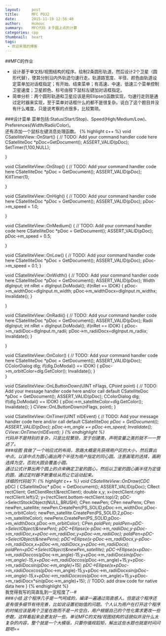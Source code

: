 ```yaml
---
layout:     post
title:      MFC POJ2
date:       2015-11-19 12:56:48
author:     Hsmouc
summary:    MFC代码 关于圆上点的计算
categories: cpp
thumbnail:  heart
tags:
 - 欢迎来我的博客
---
```


##MFC的作业
- 设计基于单文档/视图结构的程序。绘制2条圆形轨道，然后设计2个卫星（圆形代替），使其分别沿内外轨迹匀速行走。轨道路宽度、半径、颜色由轨道设定菜单加对话框指定；有开始、结束菜单；有高速、中速、低速三个菜单控制卫星速度；卫星颜色、标号由按下鼠标左键加对话框指定。
- 简单分析：两个圆形轨道和卫星应该是用Ellipse()函数实现，匀速行走则是通过定时器来实现，至于菜单对话框什么的都不是很复杂。说白了这个题目并没有什么难度，只是说考察的点很多，比较繁琐。

###设计菜单
菜单包括:Status(Start/Stop)、Speed(High/Medium/Low)、Preferences(Width/Radii/Color)。   
还有添加一个鼠标左键消息处理函数。
{% highlight c++ %}
void CSatelliteView::OnStart() {	// TODO: Add your command handler code here	CSatelliteDoc *pDoc=GetDocument();	ASSERT_VALID(pDoc);	SetTimer(1,100,NULL);	}void CSatelliteView::OnStop() {	// TODO: Add your command handler code here	CSatelliteDoc *pDoc = GetDocument();	ASSERT_VALID(pDoc);	KillTimer(1);	}void CSatelliteView::OnHigh() {	// TODO: Add your command handler code here	CSatelliteDoc *pDoc = GetDocument();	ASSERT_VALID(pDoc);	pDoc->m_speed = 1.0;	}void CSatelliteView::OnMedium() {	// TODO: Add your command handler code here	CSatelliteDoc *pDoc = GetDocument();	ASSERT_VALID(pDoc);	pDoc->m_speed = 0.5;	}void CSatelliteView::OnLow() {	// TODO: Add your command handler code here	CSatelliteDoc *pDoc = GetDocument();	ASSERT_VALID(pDoc);	pDoc->m_speed = 0.1;}void CSatelliteView::OnWidth() {	// TODO: Add your command handler code here	CSatelliteDoc *pDoc = GetDocument();	ASSERT_VALID(pDoc);	Width dlgInput;	int nRet = dlgInput.DoModal();	if(nRet == IDOK)	{		pDoc->m_widthDoc=dlgInput.m_width;		pDoc->m_widthDocx=dlgInput.m_widthx;		Invalidate();	}	}void CSatelliteView::OnRadii() {	// TODO: Add your command handler code here	CSatelliteDoc *pDoc = GetDocument();	ASSERT_VALID(pDoc);	Radii dlgInput;	int nRet = dlgInput.DoModal();	if(nRet == IDOK)	{		pDoc->m_radiiDoc=dlgInput.m_radii;		pDoc->m_radiiDocx=dlgInput.m_radiix;		Invalidate();	}		}void CSatelliteView::OnColor() {	// TODO: Add your command handler code here	CSatelliteDoc *pDoc = GetDocument();	ASSERT_VALID(pDoc);	CColorDialog dlg;	if(dlg.DoModal() == IDOK)	{		pDoc->m_orbitColor=dlg.GetColor();		Invalidate();	}	}void CSatelliteView::OnLButtonDown(UINT nFlags, CPoint point) {	// TODO: Add your message handler code here and/or call default	CSatelliteDoc *pDoc = GetDocument();	ASSERT_VALID(pDoc);	CColorDialog dlg;	if(dlg.DoModal() == IDOK)	{		pDoc->m_satelliteColor=dlg.GetColor();		Invalidate();	}	CView::OnLButtonDown(nFlags, point);}void CSatelliteView::OnTimer(UINT nIDEvent) {	// TODO: Add your message handler code here and/or call default	CSatelliteDoc *pDoc = GetDocument();	ASSERT_VALID(pDoc);	pDoc->m_angle += pDoc->m_speed;	Invalidate();	CView::OnTimer(nIDEvent);}
{% endhighlight %}   
代码并不是特别的复杂，只是比较繁琐，至于创建类，声明变量之类的就不一一赘述了。  
###绘图
我做了一个响应式的布局，思路大概是先获得用户区的大小，然后算出中点。以该中点为圆心画出两个半径为用户指定的同心圆。注意画笔的选择，画刷选择为空，否则大圆会覆盖小圆。   
通过公式计算出两个圆上的点来确定卫星的圆心，然后以卫星的圆心画半径为定值的圆，通过定时器不断重绘从而让它运动起来。  
详细的代码如下:
{% highlight c++ %}
void CSatelliteView::OnDraw(CDC* pDC){	CSatelliteDoc* pDoc = GetDocument();	ASSERT_VALID(pDoc);	CRect rectClient;	GetClientRect(&rectClient);	double x,y;	x=(rectClient.right-rectClient.left)/2;	y=(rectClient.bottom-rectClient.top)/2;    pDC->SelectStockObject(NULL_BRUSH);	CPen newPen;	CPen newPenx;	CPen newPen_satellite;	newPen.CreatePen(PS_SOLID,pDoc->m_widthDoc,pDoc->m_orbitColor);	newPen_satellite.CreatePen(PS_SOLID,2,pDoc->m_satelliteColor);	newPenx.CreatePen(PS_SOLID,pDoc->m_widthDocx,pDoc->m_orbitColor);    CPen *poldPen;	poldPen=pDC->SelectObject(&newPen);	pDC->Ellipse(x-pDoc->m_radiiDoc,y-pDoc->m_radiiDoc,x+pDoc->m_radiiDoc,y+pDoc->m_radiiDoc);	poldPen=pDC->SelectObject(&newPenx);	pDC->Ellipse(x-pDoc->m_radiiDocx,y-pDoc->m_radiiDocx,x+pDoc->m_radiiDocx,y+pDoc->m_radiiDocx);	poldPen=pDC->SelectObject(&newPen_satellite);	pDC->Ellipse(x+pDoc->m_radiiDoc*cos(pDoc->m_angle)-15,y+pDoc->m_radiiDoc*sin(pDoc->m_angle)-15,x+pDoc->m_radiiDoc*cos(pDoc->m_angle)+15,y+pDoc->m_radiiDoc*sin(pDoc->m_angle)+15);	pDC->Ellipse(x+pDoc->m_radiiDocx*cos(pDoc->m_angle)-15,y+pDoc->m_radiiDocx*sin(pDoc->m_angle)-15,x+pDoc->m_radiiDocx*cos(pDoc->m_angle)+15,y+pDoc->m_radiiDocx*sin(pDoc->m_angle)+15);	// TODO: add draw code for native data here}
{% endhighlight %}    
我觉得我写的简直乱到一定程度了-_-#   
###小结
这个程序几乎是一气呵成的，编译一遍通过简直感人。但是这个程序还是有很多细节有待完善，比如说设置初始值的问题。个人认为用户在打开这个程序的时候应该是两个卫星在跑而不是一片空白，用户根据自己的个性化需求更改一些参数，这样看起来会更友好一些。单论MFC的文档/视图结构的话貌似并没什么太复杂的内容，整个就是一个大模版，只要你循规蹈矩，解出这些水题也就是时间问题吧=_=








